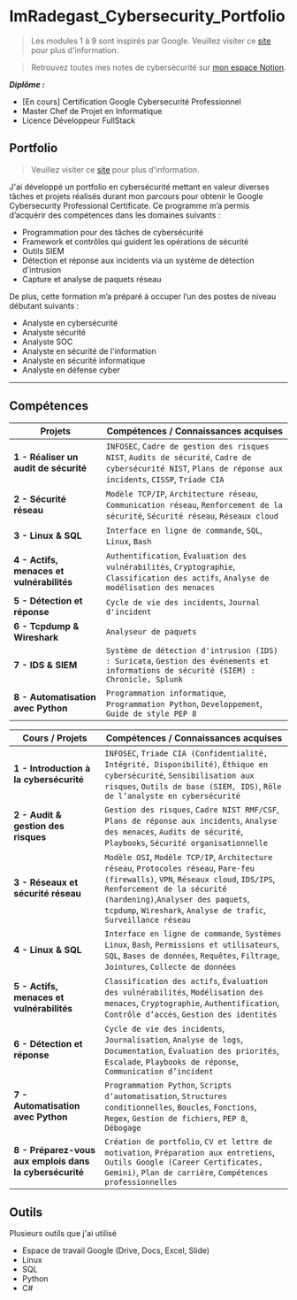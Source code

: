 # ImRadegast_Cybersecurity_Portfolio

>Les modules 1 à 9 sont inspirés par Google. Veuillez visiter ce <a href="https://www.coursera.org/professional-certificates/google-cybersecurity">site</a> pour plus d'information.

>Retrouvez toutes mes notes de cybersécurité sur [mon espace Notion](https://scientific-deal-c02.notion.site/Cybersecurit-1e8cd090b1e8807ea325c9e844c159ec?pvs=143).


 _**Diplôme :**_
- [En cours] Certification Google Cybersecurité Professionnel 
- Master Chef de Projet en Informatique 
- Licence Développeur FullStack

## Portfolio

>Veuillez visiter ce <a href="https://www.coursera.org/professional-certificates/google-cybersecurity">site</a> pour plus d'information.

J'ai développé un portfolio en cybersécurité mettant en valeur diverses tâches et projets réalisés durant mon parcours pour obtenir le Google Cybersecurity Professional Certificate. Ce programme m’a permis d’acquérir des compétences dans les domaines suivants :

- Programmation pour des tâches de cybersécurité  
- Framework et contrôles qui guident les opérations de sécurité  
- Outils SIEM 
- Détection et réponse aux incidents via un système de détection d'intrusion  
- Capture et analyse de paquets réseau  

De plus, cette formation m’a préparé à occuper l’un des postes de niveau débutant suivants :

- Analyste en cybersécurité  
- Analyste sécurité  
- Analyste SOC  
- Analyste en sécurité de l'information  
- Analyste en sécurité informatique  
- Analyste en défense cyber  

---

## Compétences

| **Projets** | **Compétences / Connaissances acquises** |
|--------------|-------------------------------------------|
| **1 - Réaliser un audit de sécurité** | `INFOSEC`, `Cadre de gestion des risques NIST`, `Audits de sécurité`, `Cadre de cybersécurité NIST`, `Plans de réponse aux incidents`, `CISSP`, `Triade CIA` |
| **2 - Sécurité réseau** | `Modèle TCP/IP`, `Architecture réseau`, `Communication réseau`, `Renforcement de la sécurité`, `Sécurité réseau`, `Réseaux cloud` |
| **3 - Linux & SQL** | `Interface en ligne de commande`, `SQL`, `Linux`, `Bash` |
| **4 - Actifs, menaces et vulnérabilités** | `Authentification`, `Évaluation des vulnérabilités`, `Cryptographie`, `Classification des actifs`, `Analyse de modélisation des menaces` |
| **5 - Détection et réponse** | `Cycle de vie des incidents`, `Journal d'incident` |
| **6 - Tcpdump & Wireshark** | `Analyseur de paquets` |
| **7 - IDS & SIEM** | `Système de détection d'intrusion (IDS) : Suricata`, `Gestion des événements et informations de sécurité (SIEM) : Chronicle, Splunk` |
| **8 - Automatisation avec Python** | `Programmation informatique`, `Programmation Python`, `Developpement`, `Guide de style PEP 8` |


| **Cours / Projets** | **Compétences / Connaissances acquises** |
|---------------------|-------------------------------------------|
| **1 - Introduction à la cybersécurité** | `INFOSEC`, `Triade CIA (Confidentialité, Intégrité, Disponibilité)`, `Éthique en cybersécurité`, `Sensibilisation aux risques`, `Outils de base (SIEM, IDS)`, `Rôle de l’analyste en cybersécurité` |
| **2 - Audit & gestion des risques** | `Gestion des risques`, `Cadre NIST RMF/CSF`, `Plans de réponse aux incidents`, `Analyse des menaces`, `Audits de sécurité`, `Playbooks`, `Sécurité organisationnelle` |
| **3 - Réseaux et sécurité réseau** | `Modèle OSI`, `Modèle TCP/IP`, `Architecture réseau`, `Protocoles réseau`, `Pare-feu (firewalls)`, `VPN`, `Réseaux cloud`, `IDS/IPS`, `Renforcement de la sécurité (hardening)`,`Analyser des paquets`, `tcpdump`, `Wireshark`, `Analyse de trafic`, `Surveillance réseau`|
| **4 - Linux & SQL** | `Interface en ligne de commande`, `Systèmes Linux`, `Bash`, `Permissions et utilisateurs`, `SQL`, `Bases de données`, `Requêtes`, `Filtrage`, `Jointures`, `Collecte de données` |
| **5 - Actifs, menaces et vulnérabilités** | `Classification des actifs`, `Évaluation des vulnérabilités`, `Modélisation des menaces`, `Cryptographie`, `Authentification`, `Contrôle d’accès`, `Gestion des identités` |
| **6 - Détection et réponse** | `Cycle de vie des incidents`, `Journalisation`, `Analyse de logs`, `Documentation`, `Évaluation des priorités`, `Escalade`, `Playbooks de réponse`, `Communication d’incident` |`Systèmes de détection d’intrusion (IDS) : Suricata`, `SIEM : Splunk, Google Chronicle`, `Corrélation de logs`, `Alertes de sécurité`, `Détection d’anomalies`, `Surveillance des événements` |
| **7 - Automatisation avec Python** | `Programmation Python`, `Scripts d’automatisation`, `Structures conditionnelles`, `Boucles`, `Fonctions`, `Regex`, `Gestion de fichiers`, `PEP 8`, `Débogage` |
| **8 - Préparez-vous aux emplois dans la cybersécurité** | `Création de portfolio`, `CV et lettre de motivation`, `Préparation aux entretiens`, `Outils Google (Career Certificates, Gemini)`, `Plan de carrière`, `Compétences professionnelles` |


## Outils

Plusieurs outils que j'ai utilisé
 - Espace de travail Google (Drive, Docs, Excel, Slide)
 - Linux
 - SQL
 - Python
 - C#



